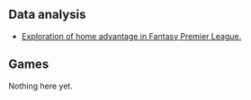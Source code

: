 

## Data analysis

* [Exploration of home advantage in Fantasy Premier League.](/pages/2024-04-04-fpl/)

## Games

Nothing here yet.